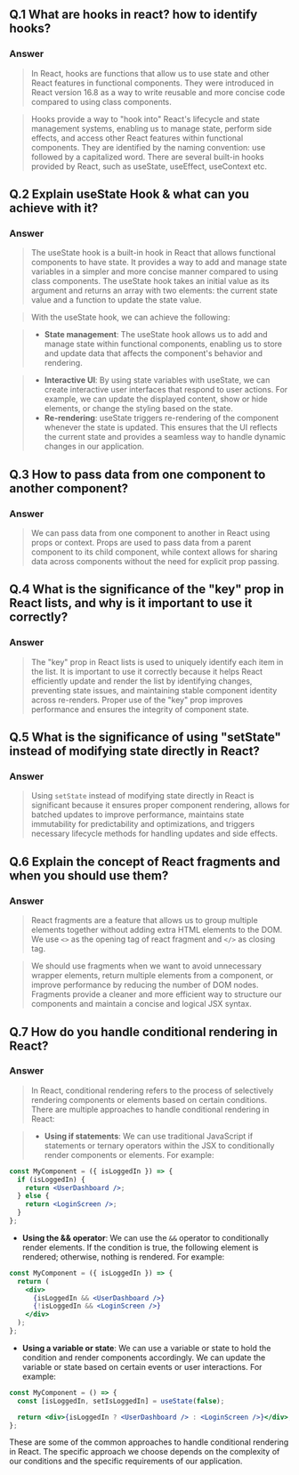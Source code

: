 ##  Q.1 What are hooks in react? how to identify hooks?

###  Answer

>In React, hooks are functions that allow us to use state and other React features in functional components. They were introduced in React version 16.8 as a way to write reusable and more concise code compared to using class components.

>Hooks provide a way to "hook into" React's lifecycle and state management systems, enabling us to manage state, perform side effects, and access other React features within functional components. They are identified by the naming convention: use followed by a capitalized word. There are several built-in hooks provided by React, such as useState, useEffect, useContext etc.

##  Q.2 Explain useState Hook & what can you achieve with it?

### Answer

>The useState hook is a built-in hook in React that allows functional components to have state. It provides a way to add and manage state variables in a simpler and more concise manner compared to using class components. The useState hook takes an initial value as its argument and returns an array with two elements: the current state value and a function to update the state value.

>With the useState hook, we can achieve the following:

>- **State management**: The useState hook allows us to add and manage state within functional components, enabling us to store and update data that affects the component's behavior and rendering.

>- **Interactive UI**: By using state variables with useState, we can create interactive user interfaces that respond to user actions. For example, we can update the displayed content, show or hide elements, or change the styling based on the state.
>- **Re-rendering**: useState triggers re-rendering of the component whenever the state is updated. This ensures that the UI reflects the current state and provides a seamless way to handle dynamic changes in our application.

##  Q.3 How to pass data from one component to another component?

### Answer

>We can pass data from one component to another in React using props or context. Props are used to pass data from a parent component to its child component, while context allows for sharing data across components without the need for explicit prop passing.

##  Q.4 What is the significance of the "key" prop in React lists, and why is it important to use it correctly?

###  Answer

>The "key" prop in React lists is used to uniquely identify each item in the list. It is important to use it correctly because it helps React efficiently update and render the list by identifying changes, preventing state issues, and maintaining stable component identity across re-renders. Proper use of the "key" prop improves performance and ensures the integrity of component state.

##  Q.5 What is the significance of using "setState" instead of modifying state directly in React?

###  Answer

>Using `setState` instead of modifying state directly in React is significant because it ensures proper component rendering, allows for batched updates to improve performance, maintains state immutability for predictability and optimizations, and triggers necessary lifecycle methods for handling updates and side effects.

##  Q.6 Explain the concept of React fragments and when you should use them?

### Answer

>React fragments are a feature that allows us to group multiple elements together without adding extra HTML elements to the DOM. We use `<>` as the opening tag of react fragment and `</>` as closing tag.

>We should use fragments when we want to avoid unnecessary wrapper elements, return multiple elements from a component, or improve performance by reducing the number of DOM nodes. Fragments provide a cleaner and more efficient way to structure our components and maintain a concise and logical JSX syntax.

##  Q.7 How do you handle conditional rendering in React?

###  Answer

>In React, conditional rendering refers to the process of selectively rendering components or elements based on certain conditions. There are multiple approaches to handle conditional rendering in React:

>- **Using if statements**: We can use traditional JavaScript if statements or ternary operators within the JSX to conditionally render components or elements. For example:

```jsx
const MyComponent = ({ isLoggedIn }) => {
  if (isLoggedIn) {
    return <UserDashboard />;
  } else {
    return <LoginScreen />;
  }
};
```

- **Using the && operator**: We can use the `&&` operator to conditionally render elements. If the condition is true, the following element is rendered; otherwise, nothing is rendered. For example:

```jsx
const MyComponent = ({ isLoggedIn }) => {
  return (
    <div>
      {isLoggedIn && <UserDashboard />}
      {!isLoggedIn && <LoginScreen />}
    </div>
  );
};
```

- **Using a variable or state**: We can use a variable or state to hold the condition and render components accordingly. We can update the variable or state based on certain events or user interactions. For example:

```jsx
const MyComponent = () => {
  const [isLoggedIn, setIsLoggedIn] = useState(false);

  return <div>{isLoggedIn ? <UserDashboard /> : <LoginScreen />}</div>;
};
```

These are some of the common approaches to handle conditional rendering in React. The specific approach we choose depends on the complexity of our conditions and the specific requirements of our application.